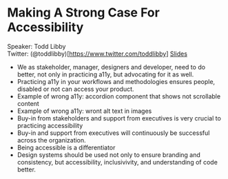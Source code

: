 # Making A Strong Case For Accessibility

Speaker: Todd Libby  
Twitter: (@toddlibby)[https://www.twitter.com/toddlibby]
[Slides](https://noti.st/colabottles/Iw8IJ1/making-a-strong-case-for-accessibility)

- We as stakeholder, manager, designers and developer, need to do better, not only in practicing a11y, but advocating for it as well.
- Practicing a11y in your workflows and methodologies ensures people, disabled or not can access your product.
- Example of wrong a11y: accordion component that shows not scrollable content
- Example of wrong a11y: wront alt text in images
- Buy-in from stakeholders and support from executives is very crucial to practicing accessibility
- Buy-in and support from executives will continuously be successful across the organization.
- Being accessible is a differentiator 
- Design systems should be used not only to ensure branding and consistency, but accessibility, inclusivivity, and understanding of code better.

